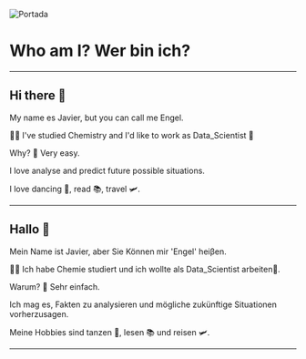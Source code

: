 ![Portada](https://github.com/75Engel/75Engel/blob/main/Portada%20GitHub.jpg)

# Who am I? Wer bin ich?
***
## Hi there 👋

My name es Javier, but you can call me Engel.

👨‍🎓 I've studied Chemistry and I'd like to work as Data_Scientist 🔬

Why? 👀 Very easy.

I love analyse and predict future possible situations.

I love dancing 🕺, read 📚, travel 🛩.

---


## Hallo 👋

Mein Name ist Javier, aber Sie Können mir 'Engel' heiβen.

👨‍🎓 Ich habe Chemie studiert und ich wollte als Data_Scientist arbeiten🔬.

Warum? 👀 Sehr einfach. 

Ich mag es, Fakten zu analysieren und mögliche zukünftige Situationen vorherzusagen.

Meine Hobbies sind tanzen  🕺, lesen 📚 und reisen 🛩.

---



